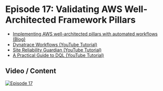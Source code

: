 # Episode 17: Validating AWS Well-Architected Framework Pillars

- [Implementing AWS well-architected pillars with automated workflows (Blog)](https://www.dynatrace.com/news/blog/implementing-aws-well-architected-pillars/)
- [Dynatrace Workflows (YouTube Tutorial)](https://www.youtube.com/watch?v=W3dt8LFsEdQ)
- [Site Reliability Guardian (YouTube Tutorial)](https://www.youtube.com/watch?v=gfIRvDhsbI8) 
- [A Practical Guide to DQL (YouTube Tutorial)](https://www.youtube.com/watch?v=F2VbVqNlswk)

## Video / Content

[![Episode 17](https://img.youtube.com/vi/BjhUvVNMTaY/0.jpg)](https://www.youtube.com/watch?v=BjhUvVNMTaY)

